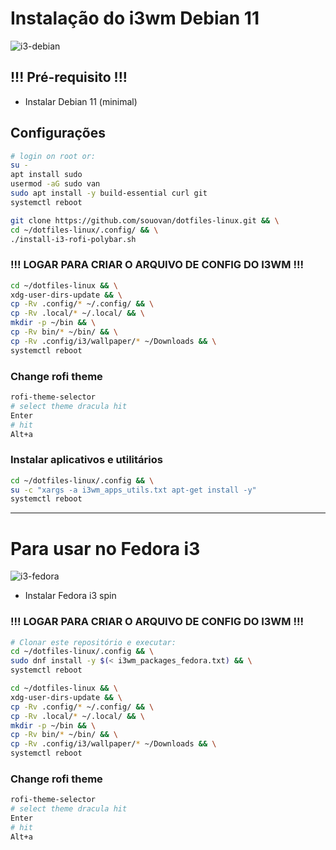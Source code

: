 # Instalação do i3wm Debian 11

![i3-debian](../imgs/i3-debian.png)

## !!! Pré-requisito !!!

* Instalar Debian 11 (minimal)

## Configurações

```sh
# login on root or:
su -
apt install sudo
usermod -aG sudo van
sudo apt install -y build-essential curl git
systemctl reboot
```

```sh
git clone https://github.com/souovan/dotfiles-linux.git && \
cd ~/dotfiles-linux/.config/ && \
./install-i3-rofi-polybar.sh
```

### !!! LOGAR PARA CRIAR O ARQUIVO DE CONFIG DO I3WM !!!

```sh
cd ~/dotfiles-linux && \
xdg-user-dirs-update && \
cp -Rv .config/* ~/.config/ && \
cp -Rv .local/* ~/.local/ && \
mkdir -p ~/bin && \
cp -Rv bin/* ~/bin/ && \
cp -Rv .config/i3/wallpaper/* ~/Downloads && \
systemctl reboot
```

### Change rofi theme

```sh
rofi-theme-selector
# select theme dracula hit 
Enter
# hit 
Alt+a
```

### Instalar aplicativos e utilitários

```sh
cd ~/dotfiles-linux/.config && \
su -c "xargs -a i3wm_apps_utils.txt apt-get install -y"
systemctl reboot
```

***

# Para usar no Fedora i3

![i3-fedora](../imgs/i3-fedora.png)

* Instalar Fedora i3 spin

### !!! LOGAR PARA CRIAR O ARQUIVO DE CONFIG DO I3WM !!!

```sh
# Clonar este repositório e executar:
cd ~/dotfiles-linux/.config && \
sudo dnf install -y $(< i3wm_packages_fedora.txt) && \
systemctl reboot
```

```sh
cd ~/dotfiles-linux && \
xdg-user-dirs-update && \
cp -Rv .config/* ~/.config/ && \
cp -Rv .local/* ~/.local/ && \
mkdir -p ~/bin && \
cp -Rv bin/* ~/bin/ && \
cp -Rv .config/i3/wallpaper/* ~/Downloads && \
systemctl reboot
```

### Change rofi theme

```sh
rofi-theme-selector
# select theme dracula hit 
Enter
# hit 
Alt+a
```